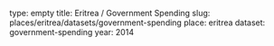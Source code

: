 type: empty
title: Eritrea / Government Spending
slug: places/eritrea/datasets/government-spending
place: eritrea
dataset: government-spending
year: 2014

